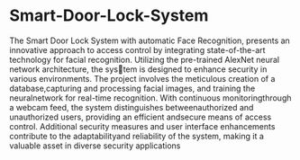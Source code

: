# Smart-Door-Lock-System
The Smart Door Lock System with automatic Face Recognition, presents an innovative approach to access control by integrating state-of-the-art technology for facial recognition. Utilizing the pre-trained AlexNet neural network architecture, the system is designed to enhance security in various environments.
The project involves the meticulous creation of a database,capturing and processing facial images, and training the neuralnetwork for real-time recognition.
With continuous monitoringthrough a webcam feed, the system distinguishes betweenauthorized and unauthorized users, providing an efficient andsecure means of access control.
Additional security measures and user interface enhancements contribute to the adaptabilityand reliability of the system, making it a valuable asset in diverse security applications
